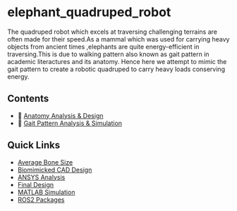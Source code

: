 # elephant_quadruped_robot
The quadruped robot which excels at traversing challenging terrains are often made for their speed.As a mammal which was used for carrying heavy objects from ancient times ,elephants are quite energy-efficient in traversing.This is due to walking pattern also known as gait pattern in academic literactures and its anatomy. Hence here we attempt to mimic the gait pattern to create a robotic quadruped to carry heavy loads conserving energy.

## Contents

- 📂 [Anatomy Analysis & Design](docs/Anatomy_Analysis.md)
- 📂 [Gait Pattern Analysis & Simulation](docs/Gait_Pattern_Analysis.md)

## Quick Links
- [Average Bone Size](anatomy_design/average_bone_size/README.md)
- [Biomimicked CAD Design](anatomy_design/biomimicked_cad_design/README.md)
- [ANSYS Analysis](anatomy_design/ansys_analysis/README.md)
- [Final Design](anatomy_design/final_design/README.md)
- [MATLAB Simulation](gait_simulation/matlab_simulation/README.md)
- [ROS2 Packages](gait_simulation/ros2_packages/README.md)

